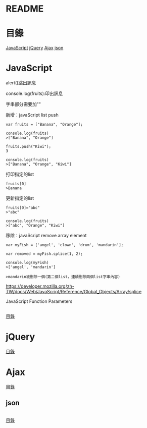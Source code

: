 # README

# 目錄
[JavaScript](#JavaScript)
[jQuery](#jQuery)
[Ajax](#Ajax)
[json](#json)

# JavaScript

alert()跳出訊息

console.log(fruits):印出訊息

字串部分需要加""

新增：javaScript list push
~~~
var fruits = ["Banana", "Orange"];

console.log(fruits)
>["Banana", "Orange"]

fruits.push("Kiwi");
3

console.log(fruits)
>["Banana", "Orange", "Kiwi"]
~~~
打印指定的list
~~~
fruits[0]
>Banana
~~~
更新指定的list
~~~
fruits[0]="abc"
>"abc"

console.log(fruits)
>["abc", "Orange", "Kiwi"]
~~~

移除：javaScript remove array element
~~~
var myFish = ['angel', 'clown', 'drum', 'mandarin'];

var removed = myFish.splice(1, 2);

console.log(myFish)
>['angel', 'mandarin']

>mandarin被刪除一個(第二個list，連續刪除兩個list字串內容)
~~~
https://developer.mozilla.org/zh-TW/docs/Web/JavaScript/Reference/Global_Objects/Array/splice


JavaScript Function Parameters
~~~

~~~


[目錄](#目錄)

# jQuery 


[目錄](#目錄)

# Ajax


[目錄](#目錄)

## json


~~~

~~~

[目錄](#目錄)
